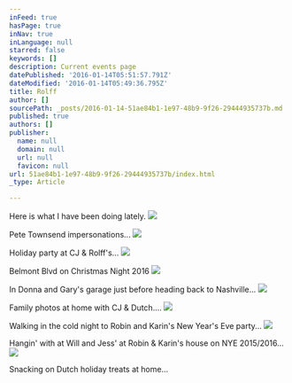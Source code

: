 ```yaml
---
inFeed: true
hasPage: true
inNav: true
inLanguage: null
starred: false
keywords: []
description: Current events page
datePublished: '2016-01-14T05:51:57.791Z'
dateModified: '2016-01-14T05:49:36.795Z'
title: Rolff
author: []
sourcePath: _posts/2016-01-14-51ae84b1-1e97-48b9-9f26-29444935737b.md
published: true
authors: []
publisher:
  name: null
  domain: null
  url: null
  favicon: null
url: 51ae84b1-1e97-48b9-9f26-29444935737b/index.html
_type: Article

---
```

Here is what I have been doing lately.
![](https://the-grid-user-content.s3-us-west-2.amazonaws.com/f571c835-e632-4984-9b32-5cb7129e61a5.JPG)

Pete Townsend impersonations...
![](https://s3-us-west-2.amazonaws.com/the-grid-img/p/94a101ad3b884ef3dab4c9a883b6c583705f5d83.jpg)

Holiday party at CJ & Rolff's... ![](https://s3-us-west-2.amazonaws.com/the-grid-img/p/3e44cceb11d8fc5c00a4ad9ddec55f1d81ca8273.jpg)

Belmont Blvd on Christmas Night 2016
![](https://the-grid-user-content.s3-us-west-2.amazonaws.com/7160fa89-5c60-4341-b600-cde8d23ecbc0.JPG)

In Donna and Gary's garage just before heading back to Nashville...
![](https://the-grid-user-content.s3-us-west-2.amazonaws.com/ac663322-df2b-4081-941e-53cd284d9ea4.JPG)

Family photos at home with CJ & Dutch....
![](https://the-grid-user-content.s3-us-west-2.amazonaws.com/c3d4a685-bcee-414a-bc4b-7b9ab316295b.JPG)

Walking in the cold night to Robin and Karin's New Year's Eve party...
![](https://the-grid-user-content.s3-us-west-2.amazonaws.com/ade5fb2d-17e8-4aec-b03b-6521db703445.JPG)

Hangin' with at Will and Jess' at Robin & Karin's house on NYE 2015/2016...
![](https://the-grid-user-content.s3-us-west-2.amazonaws.com/43274c73-6948-454b-9314-b3837e498bd6.JPG)

Snacking on Dutch holiday treats at home...